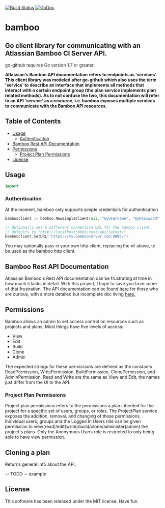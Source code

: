 [![Build Status](https://travis-ci.org/rcarmstrong/bamboo.svg?branch=master)](https://travis-ci.org/rcarmstrong/bamboo) [![GoDoc](https://godoc.org/github.com/rcarmstrong/bamboo?status.svg)](https://godoc.org/github.com/rcarmstrong/bamboo)

# bamboo

## Go client library for communicating with an Atlassian Bamboo CI Server API.

go-github requires Go version 1.7 or greater.

**Atlassian's Bamboo API documentation refers to endpoints as 'services'. This client library was modeled after
go-github which also uses the term 'service' to describe an interface that implements all methods that interact with a
certain endpoint group (the plan service implements plan related methods). As to not confuse the two, this documentation
will refer to an API 'service' as a resource, i.e. bamboo exposes multiple services to communicate with the Bamboo
API resources.**

## Table of Contents ##

- [Usage](#usage)
    * [Authenticaiton](#authenticaiton)
- [Bamboo Rest API Documentation](#bamboo-rest-api-documentation)
- [Permissions](#permissions)
    * [Project Plan Permissions](#sproject-plan-permissions)
- [License](#license)

## Usage ##

```go
import 
```

### Authenticaiton ###

At the moment, bamboo only supports simple credentials for authentication

```go
bambooClient := bamboo.NewSimpleClient(nil, "myUsername", "myPassword")

// Optionally set a different connection URL for the bamboo client.
// Defaults to "http://localhost:8085/rest/api/latest/"
bambooClient.SetURL("https://my.bambooserver.com:8085/")
```

You may optionally pass in your own http client, replacing the nil above, to be used as the bamboo http client.

## Bamboo Rest API Documentation ##

Atlassian Bamboo's Rest API documentation can be frustrating at time in how much it lacks in detail. With this project,
I hope to save you from some of that frustration. The API documentation can be
found [here](https://docs.atlassian.com/atlassian-bamboo/REST/6.2.5/) for those who are curious, with a more detailed
but incomplete doc living [here.](https://developer.atlassian.com/server/bamboo/bamboo-rest-resources/)

## Permissions ##

Bamboo allows an admin to set access control on resources such as projects and plans. Most things have five levels of
access:

- View
- Edit
- Build
- Clone
- Admin

The expected strings for these permissions are defined as the constants ReadPermission, WritePermission,
BuildPermission, ClonePermission, and AdminPermission. Read and Write are the same as View and Edit, the names just
differ from the UI to the API.

### Project Plan Permissions ###

Project plan permissions refers to the permissions a plan inherited for the project for a specific set of users, groups,
or roles. The ProjectPlan service exposes the addition, removal, and changing of these permissions. Individual users,
groups and the Logged In Users role can be given permission to view(read)/edit(write)/build/clone/administer(admin) the
project's plans. Only the Anonymous Users role is restricted to only being able to have view permission.

## Cloning a plan ##

Returns general info about the API.

-- TODO -- example

## License ##

This software has been released under the MIT license. Have fun.
